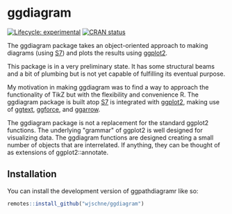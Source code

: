 
# ggdiagram

<!-- badges: start -->
[![Lifecycle: experimental](https://img.shields.io/badge/lifecycle-experimental-orange.svg)](https://lifecycle.r-lib.org/articles/stages.html#experimental)
[![CRAN status](https://www.r-pkg.org/badges/version/ggdiagram)](https://CRAN.R-project.org/package=ggdiagram)
<!-- badges: end -->

The ggdiagram package takes an object-oriented approach to making diagrams (using [S7](https://rconsortium.github.io/S7/index.html)) and plots the results using [ggplot2](https://ggplot2.tidyverse.org/).

This package is in a very preliminary state. It has some structural beams and a bit of plumbing but is not yet capable of fulfilling its eventual purpose. 

My motivation in making ggdiagram was to find a way to approach the functionality of TikZ but with the flexibility and convenience R. The ggdiagram package is built atop [S7](https://rconsortium.github.io/S7/) is integrated with [ggplot2](https://ggplot2.tidyverse.org/), making use of [ggtext](https://wilkelab.org/ggtext/), [ggforce](https://ggforce.data-imaginist.com/), and [ggarrow](https://teunbrand.github.io/ggarrow/).

The ggdiagram package is not a replacement for the standard ggplot2 functions. The underlying "grammar" of ggplot2 is well designed for visualizing data. The ggdiagram functions are designed creating a small number of objects that are interrelated. If anything, they can be thought of as extensions of ggplot2::annotate.

## Installation

You can install the development version of ggpathdiagramr like so:

``` r
remotes::install_github("wjschne/ggdiagram")
```

